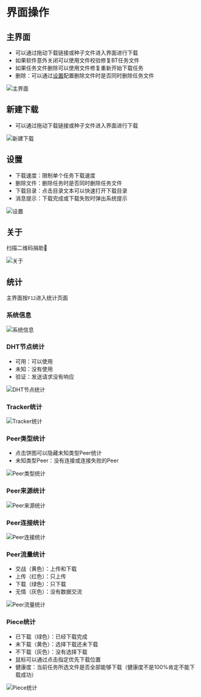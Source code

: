 # 界面操作

## 主界面

* 可以通过拖动下载链接或种子文件进入界面进行下载
* 如果软件意外关闭可以使用文件校验修复BT任务文件
* 如果任务文件删除可以使用文件修复重新开始下载任务
* 删除：可以通过[设置](#设置)配置删除文件时是否同时删除任务文件

![主界面](.//gui/main.png "主界面")

## 新建下载

* 可以通过拖动下载链接或种子文件进入界面进行下载

![新建下载](.//gui/build.png "新建下载")

## 设置

* 下载速度：限制单个任务下载速度
* 删除文件：删除任务时是否同时删除任务文件
* 下载目录：点击目录文本可以快速打开下载目录
* 消息提示：下载完成或下载失败时弹出系统提示

![设置](.//gui/setting.png "设置")

## 关于

扫描二维码捐助🐒

![关于](.//gui/about.png "关于")

## 统计

主界面按`F12`进入统计页面

### 系统信息

![系统信息](.//gui/statistics-system.png "系统信息")

### DHT节点统计

* 可用：可以使用
* 未知：没有使用
* 验证：发送请求没有响应

![DHT节点统计](.//gui/statistics-node.png "DHT节点统计")

### Tracker统计

![Tracker统计](.//gui/statistics-tracker.png "Tracker统计")

### Peer类型统计

* 点击饼图可以隐藏未知类型Peer统计
* 未知类型Peer：没有连接或连接失败的Peer

![Peer类型统计](.//gui/statistics-client.png "Peer类型统计")

### Peer来源统计

![Peer来源统计](.//gui/statistics-source.png "Peer来源统计")

### Peer连接统计

![Peer连接统计](.//gui/statistics-connect.png "Peer连接统计")

### Peer流量统计

* 交战（黄色）：上传和下载
* 上传（红色）：只上传
* 下载（绿色）：只下载
* 无情（灰色）：没有数据交流

![Peer流量统计](.//gui/statistics-traffic.png "Peer流量统计")

### Piece统计

* 已下载（绿色）：已经下载完成
* 未下载（黄色）：选择下载还未下载
* 不下载（灰色）：没有选择下载
* 鼠标可以通过点击指定优先下载位置
* 健康度：当前任务所选文件是否全部能够下载（健康度不是100%肯定不能下载成功）

![Piece统计](.//gui/statistics-piece.png "Piece统计")
